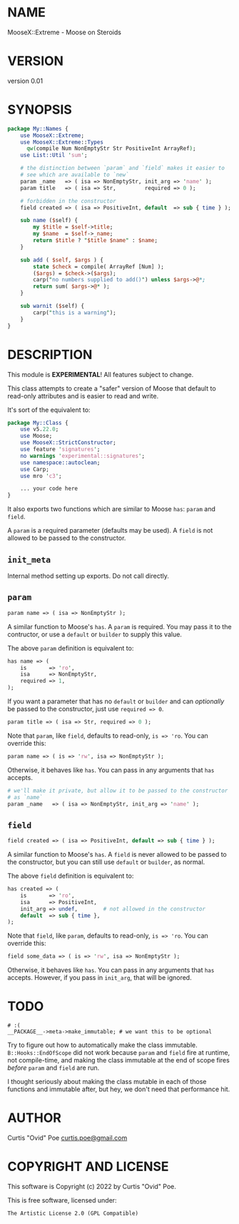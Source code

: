 # NAME

MooseX::Extreme - Moose on Steroids

# VERSION

version 0.01

# SYNOPSIS

```perl
package My::Names {
    use MooseX::Extreme;
    use MooseX::Extreme::Types
      qw(compile Num NonEmptyStr Str PositiveInt ArrayRef);
    use List::Util 'sum';

    # the distinction between `param` and `field` makes it easier to
    # see which are available to `new`
    param _name   => ( isa => NonEmptyStr, init_arg => 'name' );
    param title   => ( isa => Str,         required => 0 );

    # forbidden in the constructor
    field created => ( isa => PositiveInt, default  => sub { time } );

    sub name ($self) {
        my $title = $self->title;
        my $name  = $self->_name;
        return $title ? "$title $name" : $name;
    }

    sub add ( $self, $args ) {
        state $check = compile( ArrayRef [Num] );
        ($args) = $check->($args);
        carp("no numbers supplied to add()") unless $args->@*;
        return sum( $args->@* );
    }

    sub warnit ($self) {
        carp("this is a warning");
    }
}
```

# DESCRIPTION

This module is **EXPERIMENTAL**! All features subject to change.

This class attempts to create a "safer" version of Moose that default to
read-only attributes and is easier to read and write.

It's sort of the equivalent to:

```perl
package My::Class {
    use v5.22.0;
    use Moose;
    use MooseX::StrictConstructor;
    use feature 'signatures';
    no warnings 'experimental::signatures';
    use namespace::autoclean;
    use Carp;
    use mro 'c3';

    ... your code here
}
```

It also exports two functions which are similar to Moose `has`: `param` and `field`.

A `param` is a required parameter (defaults may be used). A `field` is not
allowed to be passed to the constructor.

## `init_meta`

Internal method setting up exports. Do not call directly.

## `param`

```perl
param name => ( isa => NonEmptyStr );
```

A similar function to Moose's `has`. A `param` is required. You may pass it
to the contructor, or use a `default` or `builder` to supply this value.

The above `param` definition is equivalent to:

```perl
has name => (
    is       => 'ro',
    isa      => NonEmptyStr,
    required => 1,
);
```

If you want a parameter that has no `default` or `builder` and can
_optionally_ be passed to the constructor, just use `required => 0`.

```perl
param title => ( isa => Str, required => 0 );
```

Note that `param`, like `field`, defaults to read-only, `is => 'ro`.
You can override this:

```perl
param name => ( is => 'rw', isa => NonEmptyStr );
```

Otherwise, it behaves like `has`. You can pass in any arguments that `has`
accepts.

```perl
# we'll make it private, but allow it to be passed to the constructor
# as `name`
param _name   => ( isa => NonEmptyStr, init_arg => 'name' );
```

## `field`

```perl
field created => ( isa => PositiveInt, default => sub { time } );
```

A similar function to Moose's `has`. A `field` is never allowed to be passed
to the constructor, but you can still use `default` or `builder`, as normal.

The above `field` definition is equivalent to:

```perl
has created => (
    is       => 'ro',
    isa      => PositiveInt,
    init_arg => undef,        # not allowed in the constructor
    default  => sub { time },
);
```

Note that `field`, like `param`, defaults to read-only, `is => 'ro`.
You can override this:

```perl
field some_data => ( is => 'rw', isa => NonEmptyStr );
```

Otherwise, it behaves like `has`. You can pass in any arguments that `has`
accepts. However, if you pass in `init_arg`, that will be ignored.

# TODO

```
# :(
__PACKAGE__->meta->make_immutable; # we want this to be optional
```

Try to figure out how to automatically make the class immutable.
`B::Hooks::EndOfScope` did not work because `param` and `field` fire at
runtime, not compile-time, and making the class immutable at the end of scope
fires _before_ `param` and `field` are run.

I thought seriously about making the class mutable in each of those functions
and immutable after, but hey, we don't need that performance hit.

# AUTHOR

Curtis "Ovid" Poe <curtis.poe@gmail.com>

# COPYRIGHT AND LICENSE

This software is Copyright (c) 2022 by Curtis "Ovid" Poe.

This is free software, licensed under:

```
The Artistic License 2.0 (GPL Compatible)
```

